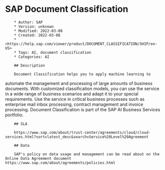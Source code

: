 # SAP Document Classification

        * Author: SAP
        * Version: unknown
        * Modified: 2022-03-08
        * Created: 2022-03-08
        * <https://help.sap.com/viewer/product/DOCUMENT_CLASSIFICATION/SHIP/en-US>
        * Tags: AI, document classification
        * Categories: AI

        ## Description

        Document Classification helps you to apply machine learning to
automate the management and processing of large amounts of business
documents. With customized classification models, you can use the
service in a wide range of business scenarios and adapt it to your
special requirements. Use the service in critical business processes
such as enterprise mail inbox processing, contract management and
invoice processing. Document Classification is part of the SAP AI
Business Services portfolio.


        ## SLA

        https://www.sap.com/about/trust-center/agreements/cloud/cloud-services.html?sort=latest_desc&search=Service%20Level%20Agreement

        ## Data

        SAP's policy on data usage and management can be read about on the Online Data Agreement document https://www.sap.com/about/agreements/policies.html
